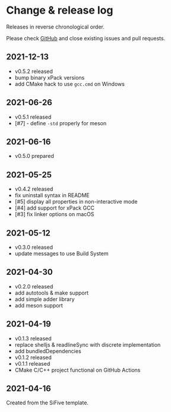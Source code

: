 # Change & release log

Releases in reverse chronological order.

Please check
[GitHub](https://github.com/xpack/hello-world-template-xpack/issues/)
and close existing issues and pull requests.

## 2021-12-13

- v0.5.2 released
- bump binary xPack versions
- add CMake hack to use `gcc.cmd` on Windows

## 2021-06-26

- v0.5.1 released
- [#7] - define `-std` properly for meson

## 2021-06-16

- v0.5.0 prepared

## 2021-05-25

- v0.4.2 released
- fix uninstall syntax in README
- [#5] display all properties in non-interactive mode
- [#4] add support for xPack GCC
- [#3] fix linker options on macOS

## 2021-05-12

- v0.3.0 released
- update messages to use Build System

## 2021-04-30

- v0.2.0 released
- add autotools & make support
- add simple adder library
- add meson support

## 2021-04-19

- v0.1.3 released
- replace shelljs & readlineSync with discrete implementation
- add bundledDependencies
- v0.1.2 released
- v0.1.1 released
- CMake C/C++ project functional on GitHub Actions

## 2021-04-16

Created from the SiFive template.
